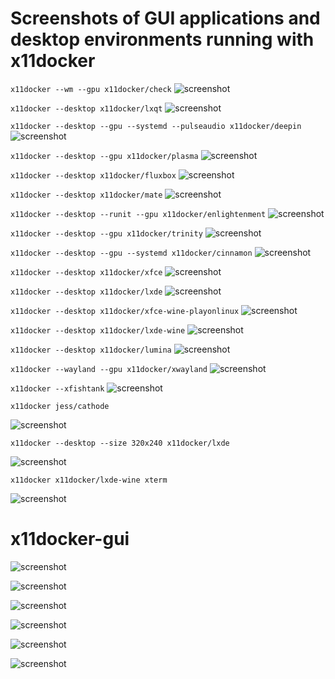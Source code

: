 # Screenshots of GUI applications and desktop environments running with x11docker 

`x11docker --wm --gpu x11docker/check`
![screenshot](screenshot-check.png "Checking container isolation with x11docker/check")

`x11docker --desktop x11docker/lxqt`
![screenshot](screenshot-lxqt.png "LXQT desktop running in Xnest window using x11docker")

`x11docker --desktop --gpu --systemd --pulseaudio x11docker/deepin`
![screenshot](screenshot-deepin.png "deepin desktop running in Weston and Xwayland window using x11docker")

`x11docker --desktop --gpu x11docker/plasma`
![screenshot](screenshot-plasma.png "plasma desktop running in Weston window using x11docker")

`x11docker --desktop x11docker/fluxbox`
![screenshot](screenshot-fluxbox.png "fluxbox window manager running in Xephyr window using x11docker")

`x11docker --desktop x11docker/mate`
![screenshot](screenshot-mate.png "Mate desktop running in Xnest window using x11docker")

`x11docker --desktop --runit --gpu x11docker/enlightenment`
![screenshot](screenshot-enlightenment.png "enlightenment window manager running in Weston window using x11docker")

`x11docker --desktop --gpu x11docker/trinity`
![screenshot](screenshot-trinity.png "Trinity desktop")

`x11docker --desktop --gpu --systemd x11docker/cinnamon`
![screenshot](screenshot-cinnamon.png "Cinnamon desktop started with systemd")

`x11docker --desktop x11docker/xfce`
![screenshot](screenshot-xfce.png "Xfce desktop running in Xephyr window using x11docker")

`x11docker --desktop x11docker/lxde`
![screenshot](screenshot-lxde.png "LXDE desktop running in Xephyr window using x11docker")

`x11docker --desktop x11docker/xfce-wine-playonlinux`
![screenshot](screenshot-xfce-wine-playonlinux.png "xfce-wine-playonlinux desktop running in Xephyr window using x11docker")

`x11docker --desktop x11docker/lxde-wine`
![screenshot](screenshot-lxde-wine.png "lxde-wine desktop running in Xephyr window using x11docker")

`x11docker --desktop x11docker/lumina`
![screenshot](screenshot-lumina.png "lumina desktop running in Xephyr window using x11docker")

`x11docker --wayland --gpu x11docker/xwayland`
![screenshot](screenshot-xwayland.png "Xwayland in docker with fvwm desktop in Weston window")

`x11docker --xfishtank`
![screenshot](screenshot-xfishtank.png "X fish tank")

`x11docker jess/cathode`

![screenshot](screenshot-retroterm.png "cool retro term running in Xpra window using x11docker")

`x11docker --desktop --size 320x240 x11docker/lxde`

![screenshot](screenshot-lxde-small.png "LXDE desktop in Xephyr window using x11docker")

`x11docker x11docker/lxde-wine xterm`

![screenshot](screenshot-xpra-pstree.png "xterm showing pstree in xpra window using x11docker")

# x11docker-gui

![screenshot](x11docker-gui.png "x11docker GUI main")

![screenshot](x11docker-developer.png "x11docker GUI developer options")

![screenshot](x11docker-security.png "x11docker GUI security")

![screenshot](x11docker-server.png "x11docker GUI x server options")

![screenshot](x11docker-dependencies.png "x11docker GUI dependencies")

![screenshot](x11docker-512x512.png "x11docker logo")
